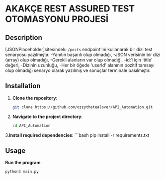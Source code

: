 # AKAKÇE REST ASSURED TEST OTOMASYONU PROJESİ

## Description
[JSONPlaceholder]sitesindeki `/posts` endpoint'ini kullanarak bir dizi test senaryosu yazılmıştır.
-Yanıtın başarılı olup olmadığı,
-JSON verisinin bir dizi (array) olup olmadığı,
-Gerekli alanların var olup olmadığı,
-id:1 için 'title' değeri,
-Dizinin uzunluğu,
-Her bir öğede 'userId' alanının pozitif tamsayı olup olmadığı senaryo olarak yazılmış ve sonuçlar terminale basılmıştır.


## Installation

1. **Clone the repository**:
   ```bash
   git clone https://github.com/ozzythetealover/API_Automation.git
   
2. **Navigate to the project directory**:
   ```bash
   cd API_Automation

3.**Install required dependencies**:
      ```bash
   pip install -r requirements.txt



## Usage
**Run the program**
   ```bash
python3 main.py

   
